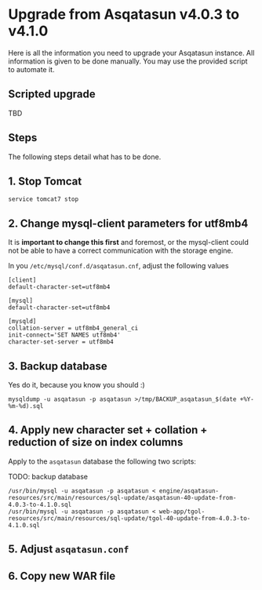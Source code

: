 # Upgrade from Asqatasun v4.0.3 to v4.1.0

Here is all the information you need to upgrade your Asqatasun instance. All information is given to be done manually.
You may use the provided script to automate it.

## Scripted upgrade

TBD

## Steps

The following steps detail what has to be done.

## 1. Stop Tomcat

```
service tomcat7 stop
```

## 2. Change mysql-client parameters for utf8mb4

It is **important to change this first** and foremost, or the mysql-client could not be able to have a
correct communication with the storage engine.

In you `/etc/mysql/conf.d/asqatasun.cnf`, adjust the following values

```
[client]
default-character-set=utf8mb4

[mysql]
default-character-set=utf8mb4

[mysqld]
collation-server = utf8mb4_general_ci
init-connect='SET NAMES utf8mb4'
character-set-server = utf8mb4
```

## 3. Backup database

Yes do it, because you know you should :)

```shell
mysqldump -u asqatasun -p asqatasun >/tmp/BACKUP_asqatasun_$(date +%Y-%m-%d).sql
```

## 4. Apply new character set + collation + reduction of size on index columns

Apply to the `asqatasun` database the following two scripts:

TODO: backup database

```shell
/usr/bin/mysql -u asqatasun -p asqatasun < engine/asqatasun-resources/src/main/resources/sql-update/asqatasun-40-update-from-4.0.3-to-4.1.0.sql
/usr/bin/mysql -u asqatasun -p asqatasun < web-app/tgol-resources/src/main/resources/sql-update/tgol-40-update-from-4.0.3-to-4.1.0.sql
```

## 5. Adjust `asqatasun.conf`

## 6. Copy new WAR file
